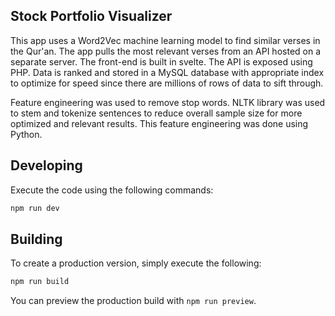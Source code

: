 ## Stock Portfolio Visualizer

This app uses a Word2Vec machine learning model to find similar verses in the Qur'an. The app pulls the most relevant verses from an API hosted on a separate server. The front-end is built in svelte. The API is exposed using PHP. Data is ranked and stored in a MySQL database with appropriate index to optimize for speed since there are millions of rows of data to sift through.

Feature engineering was used to remove stop words. NLTK library was used to stem and tokenize sentences to reduce overall sample size for more optimized and relevant results. This feature engineering was done using Python.

## Developing

Execute the code using the following commands:

```bash
npm run dev
```

## Building

To create a production version, simply execute the following:

```bash
npm run build
```

You can preview the production build with `npm run preview`.

